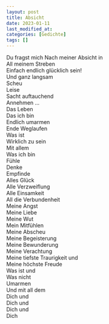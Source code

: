 ```yaml
---
layout: post
title: Absicht
date: 2023-01-11
last_modified_at:
categories: [Gedichte]
tags: []
---
```


Du fragst mich 
Nach meiner Absicht in  
All meinem Streben  
Einfach endlich glücklich sein!  
Und ganz langsam  
Scheu  
Leise  
Sacht auftauchend  
Annehmen ...  
Das Leben  
Das ich bin  
Endlich umarmen  
Ende Weglaufen  
Was ist  
Wirklich zu sein  
Mit allem  
Was ich bin  
Fühle  
Denke  
Empfinde  
Alles Glück  
Alle Verzweiflung  
Alle Einsamkeit  
All die Verbundenheit  
Meine Angst  
Meine Liebe  
Meine Wut  
Mein Mitfühlen  
Meine Abscheu  
Meine Begeisterung  
Meine Bewunderung   
Meine Verachtung  
Meine tiefste Traurigkeit und  
Meine höchste Freude  
Was ist und  
Was nicht  
Umarmen  
Und mit all dem  
Dich und  
Dich und  
Dich und  
Dich